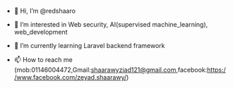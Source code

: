- 👋 Hi, I’m @redshaaro
- 👀 I’m interested in Web security, AI(supervised machine_learning), web_development 
- 🌱 I’m currently learning Laravel backend framework 

- 📫 How to reach me (mob:01146004472,Gmail:shaarawyziad121@gmail.com,facebook:https://www.facebook.com/zeyad.shaarawy/)

<!---
redshaaro/redshaaro is a ✨ special ✨ repository because its `README.md` (this file) appears on your GitHub profile.
You can click the Preview link to take a look at your changes.
--->
